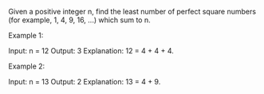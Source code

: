 Given a positive integer n, find the least number of perfect square numbers (for example, 1, 4, 9, 16, ...) which sum to n.

Example 1:


Input: n = 12
Output: 3 
Explanation: 12 = 4 + 4 + 4.

Example 2:


Input: n = 13
Output: 2
Explanation: 13 = 4 + 9.